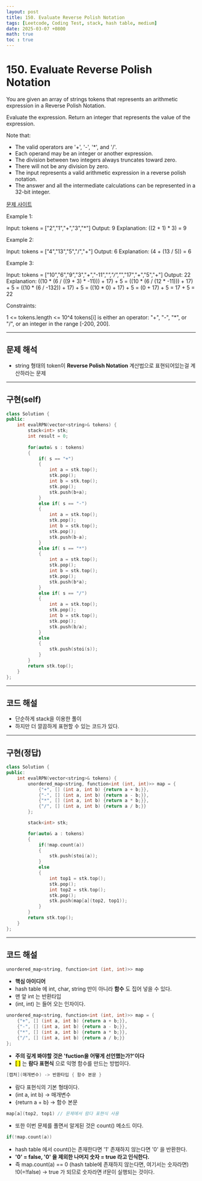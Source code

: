 ```yaml
---
layout: post
title: 150. Evaluate Reverse Polish Notation
tags: [Leetcode, Coding Test, stack, hash table, medium]
date: 2025-03-07 +0800
math: true
toc : true
---
```



# 150. Evaluate Reverse Polish Notation


You are given an array of strings tokens that represents an arithmetic expression in a Reverse Polish Notation.

Evaluate the expression. Return an integer that represents the value of the expression.

Note that:

- The valid operators are '+', '-', '*', and '/'.
- Each operand may be an integer or another expression.
- The division between two integers always truncates toward zero.
- There will not be any division by zero.
- The input represents a valid arithmetic expression in a reverse polish notation.
- The answer and all the intermediate calculations can be represented in a 32-bit integer.
 
[문제 사이트](https://leetcode.com/problems/evaluate-reverse-polish-notation/description/?envType=study-plan-v2&envId=top-interview-150)

Example 1:

Input: tokens = ["2","1","+","3","*"]
Output: 9
Explanation: ((2 + 1) * 3) = 9

Example 2:

Input: tokens = ["4","13","5","/","+"]
Output: 6
Explanation: (4 + (13 / 5)) = 6

Example 3:

Input: tokens = ["10","6","9","3","+","-11","*","/","*","17","+","5","+"]
Output: 22
Explanation: ((10 * (6 / ((9 + 3) * -11))) + 17) + 5
= ((10 * (6 / (12 * -11))) + 17) + 5
= ((10 * (6 / -132)) + 17) + 5
= ((10 * 0) + 17) + 5
= (0 + 17) + 5
= 17 + 5
= 22
 

Constraints:

1 <= tokens.length <= 10^4
tokens[i] is either an operator: "+", "-", "*", or "/", or an integer in the range [-200, 200].



****


## 문제 해석
- string 형태의 token이 **Reverse Polish Notation** 계산법으로 표현되어있는걸 계산하라는 문제



****


## 구현(self)

```cpp
class Solution {
public:
    int evalRPN(vector<string>& tokens) {
        stack<int> stk;
        int result = 0;
        
        for(auto& s : tokens)
        {
            if( s == "+")
            {
                int a = stk.top();
                stk.pop();
                int b = stk.top();
                stk.pop();
                stk.push(b+a);
            }
            else if( s == "-")
            {
                int a = stk.top();
                stk.pop();
                int b = stk.top();
                stk.pop();
                stk.push(b-a);
            }
            else if( s == "*")
            {
                int a = stk.top();
                stk.pop();
                int b = stk.top();
                stk.pop();
                stk.push(b*a);
            }
            else if( s == "/")
            {
                int a = stk.top();
                stk.pop();
                int b = stk.top();
                stk.pop();
                stk.push(b/a);
            }
            else
            {
                stk.push(stoi(s));
            }
        }
        return stk.top();
    }
};
```


****


## 코드 해설
- 단순하게 stack을 이용한 풀이
- 하지만 더 깔끔하게 표현할 수 있는 코드가 있다.




****


## 구현(정답)

```cpp
class Solution {
public:
    int evalRPN(vector<string>& tokens) {
        unordered_map<string, function<int (int, int)>> map = {
            {"+", [] (int a, int b) {return a + b;}},
            {"-", [] (int a, int b) {return a - b;}},
            {"*", [] (int a, int b) {return a * b;}},
            {"/", [] (int a, int b) {return a / b;}}
        };

        stack<int> stk;

        for(auto& a : tokens)
        {
            if(!map.count(a))
            {
                stk.push(stoi(a));
            }
            else
            {
                int top1 = stk.top();
                stk.pop();
                int top2 = stk.top();
                stk.pop();
                stk.push(map[a](top2, top1));
            }
        }
        return stk.top();
    }
};
```


****


## 코드 해설

```cpp
unordered_map<string, function<int (int, int)>> map
```
- **핵심 아이디어**
- hash table 에 int, char, string 만이 아니라 **함수** 도 집어 넣을 수 있다.
- 맨 앞 int 는 반환타입
- (int, int) 는 들어 오는 인자이다.


```cpp
unordered_map<string, function<int (int, int)>> map = {
    {"+", [] (int a, int b) {return a + b;}},
    {"-", [] (int a, int b) {return a - b;}},
    {"*", [] (int a, int b) {return a * b;}},
    {"/", [] (int a, int b) {return a / b;}}
};
```

- **주의 깊게 봐야할 것은 'fuction을 어떻게 선언했는가?'이다**
- <mark>[ ]</mark> 는 **람다 표현식** 으로 익명 함수를 만드는 방법이다.

```cpp
[캡처](매개변수) -> 반환타입 { 함수 본문 }
```
- 람다 표현식의 기본 형태이다.
- (int a, int b) -> 매개변수
- {return a + b} -> 함수 본문

```cpp
map[a](top2, top1) // 문제에서 람다 표현식 사용
```

- 또한 이번 문제를 풀면서 알게된 것은 count() 메소드 이다.


```cpp
if(!map.count(a))
```


- hash table 에서 count()는 존재한다면 '1' 존재하지 않는다면 '0' 을 반환한다.
- **'0' = false, '0' 을 제외한 나머지 숫자 = true 라고 인식한다.**
- 즉 map.count(a) == 0 (hash table에 존재하지 않는다면, 여기서는 숫자라면) !0(=!false) -> true 가 되므로 숫자라면 if문이 실행되는 것이다.
